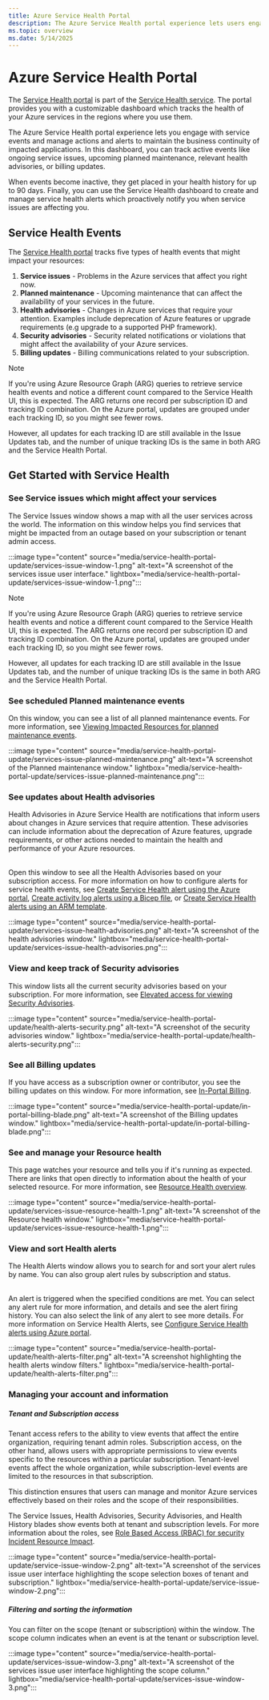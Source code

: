 ```yaml
---
title: Azure Service Health Portal
description: The Azure Service Health portal experience lets users engage with service events and manage actions to maintain the business continuity of impacted applications.
ms.topic: overview
ms.date: 5/14/2025
---
```


# Azure Service Health Portal
The [Service Health portal](https://portal.azure.com/#view/Microsoft_Azure_Health/AzureHealthBrowseBlade/~/serviceIssues) is part of the [Service Health service](overview.md). The portal provides you with a customizable dashboard which tracks the health of your Azure services in the regions where you use them. 

The Azure Service Health portal experience lets you engage with service events and manage actions and alerts to maintain the business continuity of impacted applications. In this dashboard, you can track active events like ongoing service issues, upcoming planned maintenance, relevant health advisories, or billing updates. 

When events become inactive, they get placed in your health history for up to 90 days. Finally, you can use the Service Health dashboard to create and manage service health alerts which proactively notify you when service issues are affecting you.

## Service Health Events

The [Service Health portal](https://portal.azure.com/#view/Microsoft_Azure_Health/AzureHealthBrowseBlade/~/serviceIssues) tracks five types of health events that might impact your resources:

1. **Service issues** - Problems in the Azure services that affect you right now. 
2. **Planned maintenance** - Upcoming maintenance that can affect the availability of your services in the future.  
3. **Health advisories** - Changes in Azure services that require your attention. Examples include deprecation of Azure features or upgrade requirements (e.g upgrade to a supported PHP framework).
4. **Security advisories** - Security related notifications or violations that might affect the availability of your Azure services.
1. **Billing updates** - Billing communications related to your subscription.

> [!NOTE]
>If you're using Azure Resource Graph (ARG) queries to retrieve service health events and notice a different count compared to the Service Health UI, this is expected. The ARG returns one record per subscription ID and tracking ID combination. On the Azure portal, updates are grouped under each tracking ID, so you might see fewer rows.
>
>However, all updates for each tracking ID are still available in the Issue Updates tab, and the number of unique tracking IDs is the same in both ARG and the Service Health Portal.


## Get Started with Service Health


### See Service issues which might affect your services
The Service Issues window shows a map with all the user services across the world. The information on this window helps you find services that might be impacted from an outage based on your subscription or tenant admin access.

:::image type="content" source="media/service-health-portal-update/services-issue-window-1.png" alt-text="A screenshot of the services issue user interface." lightbox="media/service-health-portal-update/services-issue-window-1.png":::



> [!NOTE]
>If you're using Azure Resource Graph (ARG) queries to retrieve service health events and notice a different count compared to the Service Health UI, this is expected. The ARG returns one record per subscription ID and tracking ID combination. On the Azure portal, updates are grouped under each tracking ID, so you might see fewer rows.
>
>However, all updates for each tracking ID are still available in the Issue Updates tab, and the number of unique tracking IDs is the same in both ARG and the Service Health Portal.


<!--
##### Issues Details
The issues details look and feel has been updated, for better readability. 
-->

### See scheduled Planned maintenance events

On this window, you can see a list of all planned maintenance events. For more information, see [Viewing Impacted Resources for planned maintenance events](impacted-resources-planned-maintenance.md).

:::image type="content" source="media/service-health-portal-update/services-issue-planned-maintenance.png" alt-text="A screenshot of the Planned maintenance window." lightbox="media/service-health-portal-update/services-issue-planned-maintenance.png":::

### See updates about Health advisories
Health Advisories in Azure Service Health are notifications that inform users about changes in Azure services that require attention. These advisories can include information about the deprecation of Azure features, upgrade requirements, or other actions needed to maintain the health and performance of your Azure resources.

<br>Open this window to see all the Health Advisories based on your subscription access. For more information on how to configure alerts for service health events, see [Create Service Health alert using the Azure portal](alerts-activity-log-service-notifications.md), [Create activity log alerts using a Bicep file](alerts-activity-log-service-notifications-bicep.md), or [Create Service Health alerts using an ARM template](alerts-activity-log-service-notifications-arm.md).

:::image type="content" source="media/service-health-portal-update/services-issue-health-advisories.png" alt-text="A screenshot of the health advisories window." lightbox="media/service-health-portal-update/services-issue-health-advisories.png":::

### View and keep track of Security advisories
This window lists all the current security advisories based on your subscription. For more information, see [Elevated access for viewing Security Advisories](security-advisories-elevated-access.md).

:::image type="content" source="media/service-health-portal-update/health-alerts-security.png" alt-text="A screenshot of the security advisories window." lightbox="media/service-health-portal-update/health-alerts-security.png":::


### See all Billing updates
If you have access as a subscription owner or contributor, you see the billing updates on this window. For more information, see [In-Portal Billing](billing-elevated-access.md).

:::image type="content" source="media/service-health-portal-update/in-portal-billing-blade.png" alt-text="A screenshot of the Billing updates window." lightbox="media/service-health-portal-update/in-portal-billing-blade.png":::


### See and manage your Resource health
This page watches your resource and tells you if it's running as expected. There are links that open directly to information about the health of your selected resource. For more information, see [Resource Health overview](resource-health-overview.md).

:::image type="content" source="media/service-health-portal-update/services-issue-resource-health-1.png" alt-text="A screenshot of the Resource health window." lightbox="media/service-health-portal-update/services-issue-resource-health-1.png":::

### View and sort Health alerts

The Health Alerts window allows you to search for and sort your alert rules by name. You can also group alert rules by subscription and status. 

<br>An alert is triggered when the specified conditions are met. You can select any alert rule for more information, and details and see the alert firing history. You can also select the link of any alert to see more details. For more information on Service Health Alerts, see [Configure Service Health alerts using Azure portal](alerts-activity-log-service-notifications-portal.md).


:::image type="content" source="media/service-health-portal-update/health-alerts-filter.png" alt-text="A screenshot highlighting the health alerts window filters." lightbox="media/service-health-portal-update/health-alerts-filter.png":::

### Managing your account and information

##### Tenant and Subscription access
Tenant access refers to the ability to view events that affect the entire organization, requiring tenant admin roles. Subscription access, on the other hand, allows users with appropriate permissions to view events specific to the resources within a particular subscription. Tenant-level events affect the whole organization, while subscription-level events are limited to the resources in that subscription. 

This distinction ensures that users can manage and monitor Azure services effectively based on their roles and the scope of their responsibilities. 

The Service Issues, Health Advisories, Security Advisories, and Health History blades show events both at tenant and subscription levels.
For more information about the roles, see [Role Based Access (RBAC) for security Incident Resource Impact](impacted-resources-security.md).  

:::image type="content" source="media/service-health-portal-update/service-issue-window-2.png" alt-text="A screenshot of the services issue user interface highlighting the scope selection boxes of tenant and subscription." lightbox="media/service-health-portal-update/service-issue-window-2.png":::


##### Filtering and sorting the information

You can filter on the scope (tenant or subscription) within the window. The scope column indicates when an event is at the tenant or subscription level.

:::image type="content" source="media/service-health-portal-update/services-issue-window-3.png" alt-text="A screenshot of the services issue user interface highlighting the scope column." lightbox="media/service-health-portal-update/services-issue-window-3.png":::

<!--
:::image type="content" source="media/service-health-portal-update/services-issue-resource-health-alerts.png" alt-text="A screenshot of the health alerts blade." lightbox="media/service-health-portal-update/services-issue-resource-health-alerts.png":::
-->


